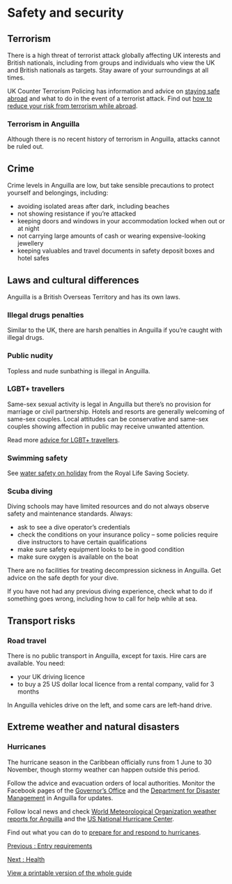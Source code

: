 # Safety and security

## Terrorism

There is a high threat of terrorist attack globally affecting UK interests and British nationals, including from groups and individuals who view the UK and British nationals as targets. Stay aware of your surroundings at all times.

UK Counter Terrorism Policing has information and advice on [staying safe abroad](https://www.counterterrorism.police.uk/safetyadvice/) and what to do in the event of a terrorist attack. Find out [how to reduce your risk from terrorism while abroad](https://www.gov.uk/guidance/reduce-your-risk-from-terrorism-while-abroad).

### Terrorism in Anguilla

Although there is no recent history of terrorism in Anguilla, attacks cannot be ruled out.

## Crime

Crime levels in Anguilla are low, but take sensible precautions to protect yourself and belongings, including:

* avoiding isolated areas after dark, including beaches
* not showing resistance if you’re attacked
* keeping doors and windows in your accommodation locked when out or at night
* not carrying large amounts of cash or wearing expensive-looking jewellery
* keeping valuables and travel documents in safety deposit boxes and hotel safes

## Laws and cultural differences

Anguilla is a British Overseas Territory and has its own laws.

### Illegal drugs penalties

Similar to the UK, there are harsh penalties in Anguilla if you’re caught with illegal drugs.

### Public nudity

Topless and nude sunbathing is illegal in Anguilla.

### LGBT+ travellers

Same-sex sexual activity is legal in Anguilla but there’s no provision for marriage or civil partnership. Hotels and resorts are generally welcoming of same-sex couples. Local attitudes can be conservative and same-sex couples showing affection in public may receive unwanted attention.

Read more [advice for LGBT+ travellers](https://www.gov.uk/lesbian-gay-bisexual-and-transgender-foreign-travel-advice).

### Swimming safety

See [water safety on holiday](https://www.rlss.org.uk/safety-on-holiday) from the Royal Life Saving Society.

### Scuba diving

Diving schools may have limited resources and do not always observe safety and maintenance standards. Always:

* ask to see a dive operator’s credentials
* check the conditions on your insurance policy – some policies require dive instructors to have certain qualifications
* make sure safety equipment looks to be in good condition
* make sure oxygen is available on the boat

There are no facilities for treating decompression sickness in Anguilla. Get advice on the safe depth for your dive.

If you have not had any previous diving experience, check what to do if something goes wrong, including how to call for help while at sea.

## Transport risks

### Road travel

There is no public transport in Anguilla, except for taxis. Hire cars are available. You need:

* your UK driving licence
* to buy a 25 US dollar local licence from a rental company, valid for 3 months

In Anguilla vehicles drive on the left, and some cars are left-hand drive.

## Extreme weather and natural disasters

### Hurricanes

The hurricane season in the Caribbean officially runs from 1 June to 30 November, though stormy weather can happen outside this period.

Follow the advice and evacuation orders of local authorities. Monitor the Facebook pages of the [Governor’s Office](https://www.facebook.com/goanguilla/?paipv=0) and the [Department for Disaster Management](https://www.facebook.com/ddmaxa/) in Anguilla for updates.

Follow local news and check [World Meteorological Organization weather reports for Anguilla](https://severeweather.wmo.int/tc/cgn/) and the [US National Hurricane Center](http://www.nhc.noaa.gov/).

Find out what you can do to [prepare for and respond to hurricanes](https://www.gov.uk/guidance/tropical-cyclones).

[Previous
:
Entry requirements](/foreign-travel-advice/anguilla/entry-requirements)

[Next
:
Health](/foreign-travel-advice/anguilla/health)

[View a printable version of the whole guide](/foreign-travel-advice/anguilla/print)